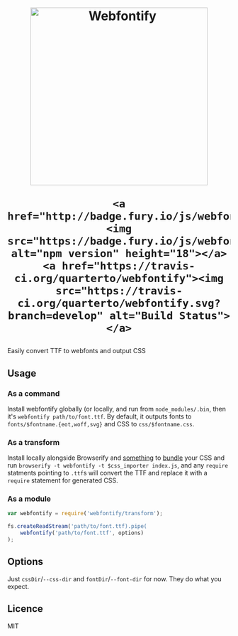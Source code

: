 <h1 align="center">
	<img src="https://raw.githubusercontent.com/quarterto/webfontify/master/logo.png" width="400" alt="Webfontify"><br>

	<a href="http://badge.fury.io/js/webfontify"><img src="https://badge.fury.io/js/webfontify.svg" alt="npm version" height="18"></a>
	<a href="https://travis-ci.org/quarterto/webfontify"><img src="https://travis-ci.org/quarterto/webfontify.svg?branch=develop" alt="Build Status"></a>
</h1>

Easily convert TTF to webfonts and output CSS

Usage
-----

### As a command

Install webfontify globally (or locally, and run from `node_modules/.bin`, then it's `webfontify path/to/font.ttf`. By default, it outputs fonts to `fonts/$fontname.{eot,woff,svg}` and CSS to `css/$fontname.css`.

### As a transform

Install locally alongside Browserify and [something](https://www.npmjs.com/package/cssify) to [bundle](https://www.npmjs.com/package/xcss) your CSS and run `browserify -t webfontify -t $css_importer index.js`, and any `require` statments pointing to `.ttf`s will convert the TTF and replace it with a `require` statement for generated CSS.

### As a module

```js
var webfontify = require('webfontify/transform');

fs.createReadStream('path/to/font.ttf).pipe(
	webfontify('path/to/font.ttf', options)
);
```

Options
-------

Just `cssDir`/`--css-dir` and `fontDir`/`--font-dir` for now. They do what you expect.

Licence
------

MIT
